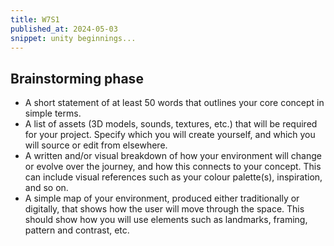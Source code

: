 ```yaml
---
title: W7S1
published_at: 2024-05-03
snippet: unity beginnings...
---
```

## Brainstorming phase
* A short statement of at least 50 words that outlines your core concept in simple terms.
* A list of assets (3D models, sounds, textures, etc.) that will be required for your project. Specify which you will create yourself, and which you will source or edit from elsewhere.
* A written and/or visual breakdown of how your environment will change or evolve over the journey, and how this connects to your concept. This can include visual references such as your colour palette(s), inspiration, and so on.
* A simple map of your environment, produced either traditionally or digitally, that shows how the user will move through the space. This should show how you will use elements such as landmarks, framing, pattern and contrast, etc.
